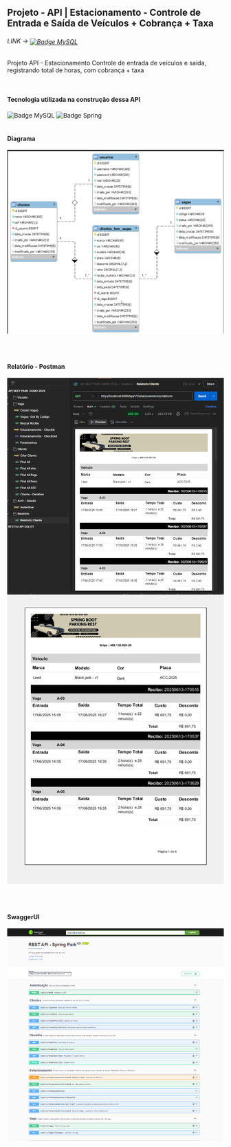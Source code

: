 ## Projeto - API | Estacionamento - Controle de Entrada e Saída de Veículos + Cobrança + Taxa


<h6>LINK -> <a href="https://github.com/acrisiopb/API_PARK_2025/tree/main/SQL"><img align="center" src="https://img.shields.io/badge/mysql-4479A1.svg?style=for-the-badge&logo=mysql&logoColor=white" alt="Badge MySQL"></a></h6>

<p>Projeto API - Estacionamento Controle de entrada de veículos e saída, registrando total de horas, com  cobrança  + taxa</p>

<div style="display: inline_block"><br>
  <h4>Tecnologia utilizada na construção dessa API</h4>
  <img align="center" src="https://img.shields.io/badge/mysql-4479A1.svg?style=for-the-badge&logo=mysql&logoColor=white" alt="Badge MySQL">
  <img align="center" src="https://img.shields.io/badge/spring-%236DB33F.svg?style=for-the-badge&logo=spring&logoColor=white" alt="Badge Spring">
</div>


<div style="display: inline_block"><br>
  <h4>Diagrama</h4>
  <img align="center" alt="DIAGRAMA" src="https://github.com/acrisiopb/API_PARK_2025/blob/main/IMG%20GIT/Diagrama%20-%20BD.png">
 
  <br/><br/>
  
  <h4>Relatório - Postman</h4>
  <img align="center" alt="POSTMAN - REPORT " src="https://github.com/acrisiopb/API_PARK_2025/blob/main/IMG%20GIT/REPORT%202.png?raw=true">
  <img align="center" alt="POSTMAN - REPORT " src="https://github.com/acrisiopb/API_PARK_2025/blob/main/IMG%20GIT/Report.png?raw=true">
  
  <br/><br/>
  
  <h4>SwaggerUI</h4>
  <img align="center" alt="SwaggerUI " src="https://github.com/acrisiopb/API_PARK_2025/blob/main/IMG%20GIT/Swagger.png?raw=true">
  
</div>




